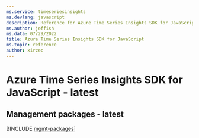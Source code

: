 ```yaml
---
ms.service: timeseriesinsights
ms.devlang: javascript
description: Reference for Azure Time Series Insights SDK for JavaScript
ms.author: jeffish
ms.data: 07/29/2022
title: Azure Time Series Insights SDK for JavaScript
ms.topic: reference
author: xirzec
---
```

# Azure Time Series Insights SDK for JavaScript - latest

## Management packages - latest
[!INCLUDE [mgmt-packages](time-series-insights-mgmt-index.md)]
